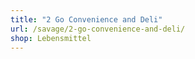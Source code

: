 ```yaml
---
title: "2 Go Convenience and Deli"
url: /savage/2-go-convenience-and-deli/
shop: Lebensmittel
---
```

